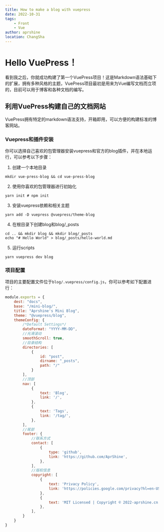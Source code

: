 ```yaml
---
title: How to make a blog with vuepress
date: 2022-10-31
tags:
	- Front
 	- Vue
author: aprshine
location: ChangSha
---
```


# Hello VuePress！

​	看到我之后，你就成功构建了第一个VuePress项目！这是Markdown语法基础下的扩展，拥有多种风格的主题，VuePress项目最初是用来为Vue编写文档而立项的，目前可以用于博客和各种文档的编写。

## 利用VuePress构建自己的文档网站

​	VuePress拥有特定的markdown语法支持，开箱即用，可以方便的构建标准的博客网站。

### Vuepress和插件安装

​	你可以选择自己喜欢的包管理器安装vuepress和官方的blog插件，并在本地运行，可以参考以下步骤：

1. 创建一个本地目录

``` shell
mkdir vue-press-blog && cd vue-press-blog
```

2. 使用你喜欢的包管理器进行初始化

``` shell
yarn init # npm init
```

3. 安装vuepress依赖和相关主题

``` shell
yarn add -D vuepress @vuepress/theme-blog
```

4. 在根目录下创建blog和blog/_posts

```shell
cd .. && mkdir blog && mkdir blog/_posts
echo "# Hello World" > blog/_posts/hello-world.md
```

5. 运行scripts

```shell
yarn vuepress dev blog
```

### 项目配置

​	项目的主要配置文件位于`blog/.vuepress/config.js`，你可以参考如下配置进行：

```js
module.exports = {
    dest: "docs",
    base: "/mini-blog/",
    title: "Aprshine's Mini Blog",
    theme: "@vuepress/blog",
    themeConfig: {
        /*Default Settings*/
        dateFormat: "YYYY-MM-DD",
        //光滑滚动
        smoothScroll: true,
        //目录结构
        directories: [
            {
                id: "post",
                dirname: "_posts",
                path: "/"
            }
        ],
        //顶部
        nav: [
            {
                text: 'Blog',
                link: '/',
            },
            {
                text: 'Tags',
                link: '/tag/',
            },
        ],
        //尾部
        footer: {
            //联系方式
            contact: [
                {
                    type: 'github',
                    link: 'https://github.com/AprShine',
                },
            ],
            //版权信息
            copyright: [
                {
                    text: 'Privacy Policy',
                    link: 'https://policies.google.com/privacy?hl=en-US',
                },
                {
                    text: 'MIT Licensed | Copyright © 2022-aprshine.cn',
                },
            ],
        }
    }
}
```









